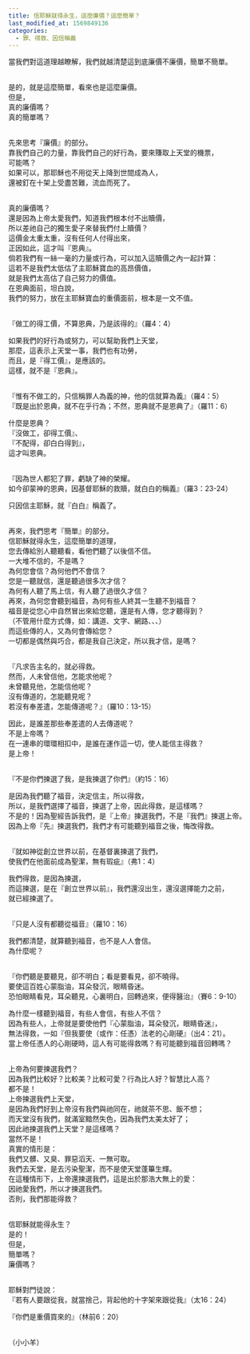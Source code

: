 ```yaml
---
title: 信耶穌就得永生，這麼廉價？這麼簡單？
last_modified_at: 1569849136
categories:
  - 罪、得救、因信稱義
---
```


<p>當我們對這道理越瞭解，我們就越清楚這到底廉價不廉價，簡單不簡單。</p>

<p><br>
是的，就是這麼簡單，看來也是這麼廉價。<br>
但是，<br>
真的廉價嗎？<br>
真的簡單嗎？</p>

<p><br>
先來思考『廉價』的部分。<br>
靠我們自己的力量，靠我們自己的好行為，要來賺取上天堂的機票，<br>
可能嗎？<br>
如果可以，那耶穌也不用從天上降到世間成為人，<br>
還被釘在十架上受盡苦難，流血而死了。</p>

<p><br>
真的廉價嗎？<br>
還是因為上帝太愛我們，知道我們根本付不出贖價，<br>
所以差祂自己的獨生愛子來替我們付上贖價？<br>
這價金太重太重，沒有任何人付得出來，<br>
正因如此，這才叫『恩典』。<br>
倘若我們有一絲一毫的力量或行為，可以加入這贖價之內一起計算：<br>
這若不是我們太低估了主耶穌寶血的高昂價值，<br>
就是我們太高估了自己努力的價值。<br>
在恩典面前，坦白說，<br>
我們的努力，放在主耶穌寶血的重價面前，根本是一文不值。</p>

<p><br>
『做工的得工價，不算恩典，乃是該得的』（羅4：4）</p>

<p>如果我們的好行為或努力，可以幫助我們上天堂，<br>
那麼，這表示上天堂一事，我們也有功勞，<br>
而且，是『得工價』，是應該的。<br>
這樣，就不是『恩典』。</p>

<p><br>
『惟有不做工的，只信稱罪人為義的神，他的信就算為義』（羅4：5）<br>
『既是出於恩典，就不在乎行為；不然，恩典就不是恩典了』（羅11：6）</p>

<p>什麼是恩典？<br>
『沒做工，卻得工價』、<br>
『不配得，卻白白得到』，<br>
這才叫恩典。</p>

<p><br>
『因為世人都犯了罪，虧缺了神的榮耀。<br>
如今卻蒙神的恩典，因基督耶穌的救贖，就白白的稱義』（羅3：23-24）</p>

<p>只因信主耶穌，就『白白』稱義了。</p>

<p><br>
再來，我們思考『簡單』的部分。<br>
信耶穌就得永生，這麼簡單的道理，<br>
您去傳給別人聽聽看，看他們聽了以後信不信。<br>
一大堆不信的，不是嗎？<br>
為何您會信？為何他們不會信？<br>
您是一聽就信，還是聽過很多次才信？<br>
為何有人聽了馬上信，有人聽了過很久才信？<br>
再來，為何您會聽到福音，為何有些人終其一生聽不到福音？<br>
福音是從您心中自然冒出來給您聽，還是有人傳，您才聽得到？<br>
（不管用什麼方式傳，如：講道、文字、網路、、、）<br>
而這些傳的人，又為何會傳給您？<br>
一切都是偶然與巧合，都是我自己決定，所以我才信，是嗎？</p>

<p><br>
『凡求告主名的，就必得救。<br>
然而，人未曾信他，怎能求他呢？<br>
未曾聽見他，怎能信他呢？<br>
沒有傳道的，怎能聽見呢？<br>
若沒有奉差遣，怎能傳道呢？』（羅10：13-15）</p>

<p>因此，是誰差那些奉差遣的人去傳道呢？<br>
不是上帝嗎？<br>
在一連串的環環相扣中，是誰在運作這一切，使人能信主得救？<br>
是上帝！</p>

<p><br>
『不是你們揀選了我，是我揀選了你們』（約15：16）</p>

<p>是因為我們聽了福音，決定信主，所以得救，<br>
所以，是我們選擇了福音，揀選了上帝，因此得救，是這樣嗎？<br>
不是的！因為聖經告訴我們，是『上帝』揀選我們，不是『我們』揀選上帝。<br>
因為上帝『先』揀選我們，我們才有可能聽到福音之後，悔改得救。</p>

<p><br>
『就如神從創立世界以前，在基督裏揀選了我們，<br>
使我們在他面前成為聖潔，無有瑕疵』（弗1：4）</p>

<p>我們得救，是因為揀選，<br>
而這揀選，是在『創立世界以前』，我們還沒出生，還沒選擇能力之前，<br>
就已經揀選了。</p>

<p><br>
『只是人沒有都聽從福音』（羅10：16）</p>

<p>我們都清楚，就算聽到福音，也不是人人會信。<br>
為什麼呢？</p>

<p><br>
『你們聽是要聽見，卻不明白；看是要看見，卻不曉得。<br>
要使這百姓心蒙脂油，耳朵發沉，眼睛昏迷。<br>
恐怕眼睛看見，耳朵聽見，心裏明白，回轉過來，便得醫治』（賽6：9-10）</p>

<p>為什麼一樣聽到福音，有些人會信，有些人不信？<br>
因為有些人，上帝就是要使他們『心蒙脂油，耳朵發沉，眼睛昏迷』，<br>
無法得救，一如『但我要使（或作：任憑）法老的心剛硬』（出4：21）。<br>
當上帝任憑人的心剛硬時，這人有可能得救嗎？有可能聽到福音回轉嗎？</p>

<p><br>
上帝為何要揀選我們？<br>
因為我們比較好？比較美？比較可愛？行為比人好？智慧比人高？<br>
都不是！<br>
上帝揀選我們上天堂，<br>
是因為我們好到上帝沒有我們與祂同在，祂就茶不思、飯不想；<br>
而天堂沒有我們，就滿室黯然失色，因為我們太美太好了；<br>
因此祂揀選我們上天堂？是這樣嗎？<br>
當然不是！<br>
真實的情形是：<br>
我們又髒、又臭、罪惡滔天、一無可取。<br>
我們去天堂，是去污染聖潔，而不是使天堂蓬篳生輝。<br>
在這種情形下，上帝還揀選我們，這是出於那浩大無上的愛：<br>
因祂愛我們，所以才揀選我們。<br>
否則，我們那能得救？</p>

<p><br>
信耶穌就能得永生？<br>
是的！<br>
但是，<br>
簡單嗎？<br>
廉價嗎？</p>

<p><br>
耶穌對門徒說：<br>
『若有人要跟從我，就當捨己，背起他的十字架來跟從我』（太16：24）</p>

<p>『你們是重價買來的』（林前6：20）</p>

<p><br>
（小小羊）</p>

